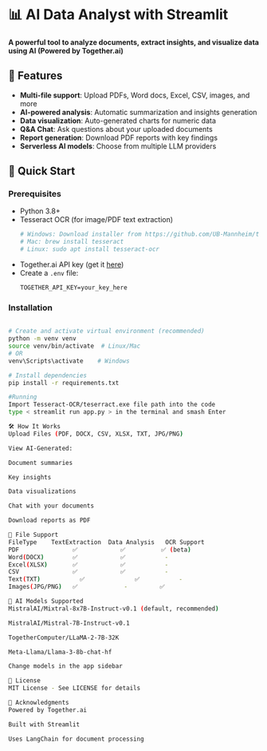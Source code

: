 # 📊 AI Data Analyst with Streamlit

**A powerful tool to analyze documents, extract insights, and visualize data using AI (Powered by Together.ai)**
## 🌟 Features

- **Multi-file support**: Upload PDFs, Word docs, Excel, CSV, images, and more
- **AI-powered analysis**: Automatic summarization and insights generation
- **Data visualization**: Auto-generated charts for numeric data
- **Q&A Chat**: Ask questions about your uploaded documents
- **Report generation**: Download PDF reports with key findings
- **Serverless AI models**: Choose from multiple LLM providers

## 🚀 Quick Start

### Prerequisites
- Python 3.8+
- Tesseract OCR (for image/PDF text extraction)
  ```bash
  # Windows: Download installer from https://github.com/UB-Mannheim/tesseract/wiki
  # Mac: brew install tesseract
  # Linux: sudo apt install tesseract-ocr
- Together.ai API key (get it [here](https://together.ai))
- Create a `.env` file:
   ```env
   TOGETHER_API_KEY=your_key_here
### Installation
```bash

# Create and activate virtual environment (recommended)
python -m venv venv
source venv/bin/activate  # Linux/Mac
# OR
venv\Scripts\activate    # Windows

# Install dependencies
pip install -r requirements.txt

#Running
Import Tesseract-OCR/teserract.exe file path into the code
type < streamlit run app.py > in the terminal and smash Enter

🛠️ How It Works
Upload Files (PDF, DOCX, CSV, XLSX, TXT, JPG/PNG)

View AI-Generated:

Document summaries

Key insights

Data visualizations

Chat with your documents

Download reports as PDF

📂 File Support
FileType	TextExtraction	Data Analysis	OCR Support
PDF	              ✅	           ✅	      ✅ (beta)
Word(DOCX)	      ✅	           ✅	       -
Excel(XLSX)	      ✅	           ✅	       -
CSV	              ✅	           ✅	       -
Text(TXT)	        ✅	           ✅	       -
Images(JPG/PNG)   ✅	            -	      ✅

🤖 AI Models Supported
MistralAI/Mixtral-8x7B-Instruct-v0.1 (default, recommended)

MistralAI/Mistral-7B-Instruct-v0.1

TogetherComputer/LLaMA-2-7B-32K

Meta-Llama/Llama-3-8b-chat-hf

Change models in the app sidebar

📜 License
MIT License - See LICENSE for details

🙏 Acknowledgments
Powered by Together.ai

Built with Streamlit

Uses LangChain for document processing

